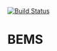[![Build Status](https://travis-ci.org/agrc/BEMS.svg?branch=master)](https://travis-ci.org/agrc/BEMS)

BEMS
===================================